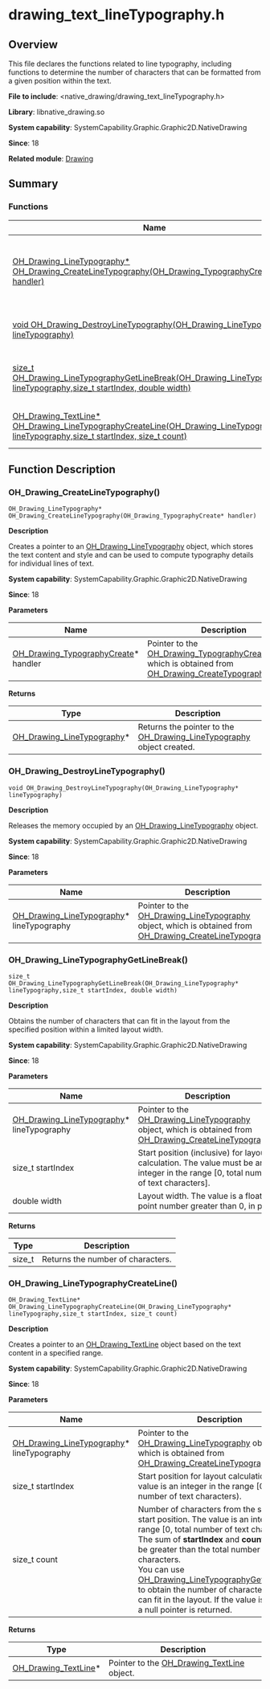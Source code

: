 # drawing_text_lineTypography.h
<!--Kit: ArkGraphics 2D-->
<!--Subsystem: Graphics-->
<!--Owner: @oh_wangxk; @gmiao522; @Lem0nC-->
<!--Designer: @liumingxiang-->
<!--Tester: @yhl0101-->
<!--Adviser: @ge-yafang-->
## Overview

This file declares the functions related to line typography, including functions to determine the number of characters that can be formatted from a given position within the text.

**File to include**: <native_drawing/drawing_text_lineTypography.h>

**Library**: libnative_drawing.so

**System capability**: SystemCapability.Graphic.Graphic2D.NativeDrawing

**Since**: 18

**Related module**: [Drawing](capi-drawing.md)

## Summary

### Functions

| Name| Description|
| -- | -- |
| [OH_Drawing_LineTypography* OH_Drawing_CreateLineTypography(OH_Drawing_TypographyCreate* handler)](#oh_drawing_createlinetypography) | Creates a pointer to an [OH_Drawing_LineTypography](capi-drawing-oh-drawing-linetypography.md) object, which stores the text content and style and can be used to compute typography details for individual lines of text.|
| [void OH_Drawing_DestroyLineTypography(OH_Drawing_LineTypography* lineTypography)](#oh_drawing_destroylinetypography) | Releases the memory occupied by an [OH_Drawing_LineTypography](capi-drawing-oh-drawing-linetypography.md) object.|
| [size_t OH_Drawing_LineTypographyGetLineBreak(OH_Drawing_LineTypography* lineTypography,size_t startIndex, double width)](#oh_drawing_linetypographygetlinebreak) | Obtains the number of characters that can fit in the layout from the specified position within a limited layout width.|
| [OH_Drawing_TextLine* OH_Drawing_LineTypographyCreateLine(OH_Drawing_LineTypography* lineTypography,size_t startIndex, size_t count)](#oh_drawing_linetypographycreateline) | Creates a pointer to an [OH_Drawing_TextLine](capi-drawing-oh-drawing-textline.md) object based on the text content in a specified range.|

## Function Description

### OH_Drawing_CreateLineTypography()

```
OH_Drawing_LineTypography* OH_Drawing_CreateLineTypography(OH_Drawing_TypographyCreate* handler)
```

**Description**

Creates a pointer to an [OH_Drawing_LineTypography](capi-drawing-oh-drawing-linetypography.md) object, which stores the text content and style and can be used to compute typography details for individual lines of text.

**System capability**: SystemCapability.Graphic.Graphic2D.NativeDrawing

**Since**: 18


**Parameters**

| Name| Description|
| -- | -- |
| [OH_Drawing_TypographyCreate](capi-drawing-oh-drawing-typographycreate.md)* handler | Pointer to the [OH_Drawing_TypographyCreate](capi-drawing-oh-drawing-typographycreate.md) object, which is obtained from [OH_Drawing_CreateTypographyHandler](capi-drawing-text-typography-h.md#oh_drawing_createtypographyhandler).|

**Returns**

| Type| Description|
| -- | -- |
| [OH_Drawing_LineTypography](capi-drawing-oh-drawing-linetypography.md)* | Returns the pointer to the [OH_Drawing_LineTypography](capi-drawing-oh-drawing-linetypography.md) object created.|

### OH_Drawing_DestroyLineTypography()

```
void OH_Drawing_DestroyLineTypography(OH_Drawing_LineTypography* lineTypography)
```

**Description**

Releases the memory occupied by an [OH_Drawing_LineTypography](capi-drawing-oh-drawing-linetypography.md) object.

**System capability**: SystemCapability.Graphic.Graphic2D.NativeDrawing

**Since**: 18


**Parameters**

| Name| Description|
| -- | -- |
| [OH_Drawing_LineTypography](capi-drawing-oh-drawing-linetypography.md)* lineTypography | Pointer to the [OH_Drawing_LineTypography](capi-drawing-oh-drawing-linetypography.md) object, which is obtained from [OH_Drawing_CreateLineTypography](capi-drawing-text-linetypography-h.md#oh_drawing_createlinetypography).|

### OH_Drawing_LineTypographyGetLineBreak()

```
size_t OH_Drawing_LineTypographyGetLineBreak(OH_Drawing_LineTypography* lineTypography,size_t startIndex, double width)
```

**Description**

Obtains the number of characters that can fit in the layout from the specified position within a limited layout width.

**System capability**: SystemCapability.Graphic.Graphic2D.NativeDrawing

**Since**: 18


**Parameters**

| Name| Description|
| -- | -- |
| [OH_Drawing_LineTypography](capi-drawing-oh-drawing-linetypography.md)* lineTypography | Pointer to the [OH_Drawing_LineTypography](capi-drawing-oh-drawing-linetypography.md) object, which is obtained from [OH_Drawing_CreateLineTypography](capi-drawing-text-linetypography-h.md#oh_drawing_createlinetypography).|
| size_t startIndex | Start position (inclusive) for layout calculation. The value must be an integer in the range [0, total number of text characters].|
| double width | Layout width. The value is a floating point number greater than 0, in px.|

**Returns**

| Type| Description|
| -- | -- |
| size_t | Returns the number of characters.|

### OH_Drawing_LineTypographyCreateLine()

```
OH_Drawing_TextLine* OH_Drawing_LineTypographyCreateLine(OH_Drawing_LineTypography* lineTypography,size_t startIndex, size_t count)
```

**Description**

Creates a pointer to an [OH_Drawing_TextLine](capi-drawing-oh-drawing-textline.md) object based on the text content in a specified range.

**System capability**: SystemCapability.Graphic.Graphic2D.NativeDrawing

**Since**: 18


**Parameters**

| Name| Description|
| -- | -- |
| [OH_Drawing_LineTypography](capi-drawing-oh-drawing-linetypography.md)* lineTypography | Pointer to the [OH_Drawing_LineTypography](capi-drawing-oh-drawing-linetypography.md) object, which is obtained from [OH_Drawing_CreateLineTypography](capi-drawing-text-linetypography-h.md#oh_drawing_createlinetypography).|
| size_t startIndex | Start position for layout calculation. The value is an integer in the range [0, total number of text characters).|
| size_t count | Number of characters from the specified start position. The value is an integer in the range [0, total number of text characters). The sum of **startIndex** and **count** cannot be greater than the total number of text characters.<br>You can use [OH_Drawing_LineTypographyGetLineBreak](capi-drawing-text-linetypography-h.md#oh_drawing_linetypographygetlinebreak) to obtain the number of characters that can fit in the layout. If the value is set to **0**, a null pointer is returned.|

**Returns**

| Type| Description|
| -- | -- |
| [OH_Drawing_TextLine](capi-drawing-oh-drawing-textline.md)* | Pointer to the [OH_Drawing_TextLine](capi-drawing-oh-drawing-textline.md) object.|
